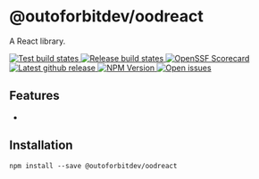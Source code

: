 # @outoforbitdev/oodreact

A React library.

<p>
  <a href="https://github.com/outoforbitdev/library-react-core/actions?query=workflow%3ATest+branch%3Amaster">
    <img alt="Test build states" src="https://github.com/outoforbitdev/library-react-core/workflows/Test/badge.svg">
  </a>
  <a href="https://github.com/outoforbitdev/library-react-core/actions?query=workflow%3ATest+branch%3Amaster">
    <img alt="Release build states" src="https://github.com/outoforbitdev/library-react-core/workflows/NPM Publish/badge.svg">
  </a>
  <a href="https://securityscorecards.dev/viewer/?uri=github.com/outoforbitdev/library-react-core">
    <img alt="OpenSSF Scorecard" src="https://api.securityscorecards.dev/projects/github.com/outoforbitdev/library-react-core/badge">
  </a>
  <a href="https://github.com/outoforbitdev/library-react-core/releases/latest">
    <img alt="Latest github release" src="https://img.shields.io/github/v/release/outoforbitdev/library-react-core?logo=github">
  </a>
  <a href ="https://www.npmjs.com/package/@outoforbitdev/galaxy-map">
    <img alt="NPM Version" src="https://img.shields.io/npm/v/%40outoforbitdev%2Fgalaxy-map" />
  </a>
  <a href="https://github.com/outoforbitdev/library-react-core/issues">
    <img alt="Open issues" src="https://img.shields.io/github/issues/outoforbitdev/library-react-core?logo=github">
  </a>
</p>

## Features

-

## Installation

```
npm install --save @outoforbitdev/oodreact
```
